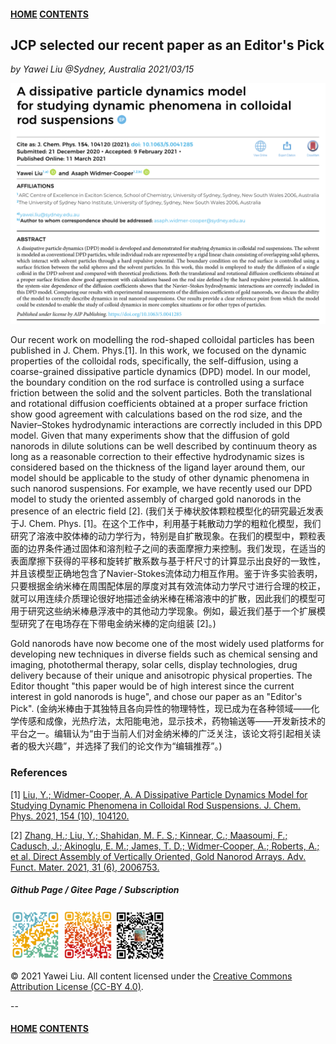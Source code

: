 #### [HOME](../../index.html) [CONTENTS](../index.html)

## JCP selected our recent paper as an Editor's Pick

*by Yawei Liu  @Sydney, Australia 2021/03/15*

<img src="images/rod_diffusion/paper.png" alt="github page" width="600" />

Our recent work on modelling the rod-shaped colloidal particles has been published in J. Chem. Phys.[1]. In this work, we focused on the dynamic properties of the colloidal rods, specifically, the self-diffusion, using a coarse-grained dissipative particle dynamics (DPD) model. In our model, the boundary condition on the rod surface is controlled using a surface friction between the solid and the solvent particles. Both the translational and rotational diffusion coefficients obtained at a proper surface friction show good agreement with calculations based on the rod size, and the Navier–Stokes hydrodynamic interactions are correctly included in this DPD model. Given that many experiments show that the diffusion of gold nanorods in dilute solutions can be well described by continuum theory as long as a reasonable correction to their effective hydrodynamic sizes is considered based on the thickness of the ligand layer around them, our model should be applicable to the study of other dynamic phenomena in such nanorod suspensions. For example, we have recently used our DPD model to study the oriented assembly of charged gold nanorods in the presence of an electric field [2]. (我们关于棒状胶体颗粒模型化的研究最近发表于J. Chem. Phys. [1]。在这个工作中，利用基于耗散动力学的粗粒化模型，我们研究了溶液中胶体棒的动力学行为，特别是自扩散现象。在我们的模型中，颗粒表面的边界条件通过固体和溶剂粒子之间的表面摩擦力来控制。我们发现，在适当的表面摩擦下获得的平移和旋转扩散系数与基于杆尺寸的计算显示出良好的一致性，并且该模型正确地包含了Navier-Stokes流体动力相互作用。鉴于许多实验表明，只要根据金纳米棒在周围配体层的厚度对其有效流体动力学尺寸进行合理的校正，就可以用连续介质理论很好地描述金纳米棒在稀溶液中的扩散，因此我们的模型可用于研究这些纳米棒悬浮液中的其他动力学现象。例如，最近我们基于一个扩展模型研究了在电场存在下带电金纳米棒的定向组装 [2]。)

Gold nanorods have now become one of the most widely used platforms for developing new techniques in diverse fields such as chemical sensing and imaging, photothermal therapy, solar cells, display technologies,  drug delivery because of their unique and anisotropic physical properties. The Editor thought "this paper would be of high interest since the current interest in gold nanorods is huge", and chose our paper as an "Editor's Pick". (金纳米棒由于其独特且各向异性的物理特性，现已成为在各种领域——化学传感和成像，光热疗法，太阳能电池，显示技术，药物输送等——开发新技术的平台之一。编辑认为“由于当前人们对金纳米棒的广泛关注，该论文将引起相关读者的极大兴趣”，并选择了我们的论文作为“编辑推荐”。)

### References

[1] [Liu, Y.; Widmer-Cooper, A. A Dissipative Particle Dynamics Model for Studying Dynamic Phenomena in Colloidal Rod Suspensions. J. Chem. Phys. 2021, 154 (10), 104120.](https://aip.scitation.org/doi/10.1063/5.0041285)

[2] [Zhang, H.; Liu, Y.; Shahidan, M. F. S.; Kinnear, C.; Maasoumi, F.; Cadusch, J.; Akinoglu, E. M.; James, T. D.; Widmer‐Cooper, A.; Roberts, A.; et al. Direct Assembly of Vertically Oriented, Gold Nanorod Arrays. Adv. Funct. Mater. 2021, 31 (6), 2006753.](https://onlinelibrary.wiley.com/doi/10.1002/adfm.202006753)


##### Github Page / Gitee Page / Subscription
<img src="images/github_yawei.png" alt="github page" width="80" height="80" />
<img src="images/gitee_yawei.png" alt="gitee page" width="80" height="80" />
<img src="images/wechat.png" alt="wechat" width="80" height="80" />

<p>&copy; 2021 Yawei Liu. All content licensed under the <a href="https://creativecommons.org/licenses/by/4.0/legalcode">Creative Commons Attribution License (CC-BY 4.0)</a>.</p>

--
#### [HOME](../../index.html) [CONTENTS](../index.html)
